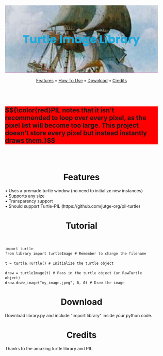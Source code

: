 [![banner image](https://github.com/Ongenix/Turtle-Image-Library/blob/0ce23fc298620fe9133e8cb53cd6abc8277fd22a/banner.png)](https://github.com/Ongenix/Turtle-Image-Library/blob/0ce23fc298620fe9133e8cb53cd6abc8277fd22a/banner.png)

<p align="center">
  <a href="#features">Features</a> •
  <a href="#how-to-use">How To Use</a> •
  <a href="#download">Download</a> •
  <a href="#credits">Credits</a>
</p>

<br><br>
<h2 style="background-color:red;">$${\color{red}PIL notes that it isn't recommended to loop over every pixel, as the pixel list will become too large. This project doesn't store every pixel but instead instantly draws them.}$$</h2>
<br><br>

<h1 align="center" id="features">
  Features
</h1>
• Uses a premade turtle window (no need to initialize new instances)<br>
• Supports any size<br>
• Transparency support<br>
• Should support Turtle-PIL (https://github.com/jutge-org/pil-turtle)<br>

<h1 align="center" id="how-to-use">
  Tutorial
</h1>
<br>

```
import turtle
from library import turtleImage # Remember to change the filename

t = turtle.Turtle() # Initialize the turtle object

draw = turtleImage(t) # Pass in the turtle object (or RawTurtle object)
draw.draw_image("my_image.jpeg", 0, 0) # Draw the image
```
<h1 align="center" id="download">
  Download
</h1>
<p>Download library.py and include "import library" inside your python code.</p>

<h1 align="center" id="credits">
  Credits
</h1>
<p>Thanks to the amazing turtle library and PIL.</p>
